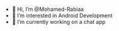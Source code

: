 - 👋 Hi, I’m @Mohamed-Rabiaa
- 👀 I’m interested in Android Development
- 🌱 I’m currently working on a chat app


<!---
Mohamed-Rabiaa/Mohamed-Rabiaa is a ✨ special ✨ repository because its `README.md` (this file) appears on your GitHub profile.
You can click the Preview link to take a look at your changes.
--->
